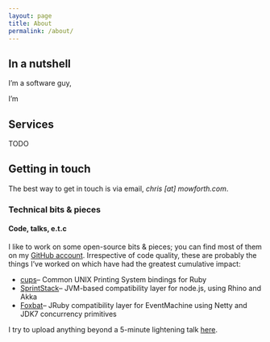 ```yaml
---
layout: page
title: About
permalink: /about/
---
```


## In a nutshell

I&#8217;m a software guy, 

I&#8217;m 

## Services

TODO

## Getting in touch

The best way to get in touch is via email, _chris [at] mowforth.com_.

### Technical bits & pieces

#### Code, talks, e.t.c

I like to work on some open-source bits & pieces; you can find most of them on my <a href="https://github.com/m0wfo" target="_blank">GitHub account</a>. Irrespective of code quality, these are probably the things I&#8217;ve worked on which have had the greatest cumulative impact:

  * <a href="https://github.com/m0wfo/cups" target="_blank">cups</a>&#8211; Common UNIX Printing System bindings for Ruby
  * <a href="https://github.com/sprintstack/sprintstack" target="_blank">SprintStack</a>&#8211; JVM-based compatibility layer for node.js, using Rhino and Akka
  * <a href="https://github.com/m0wfo/foxbat" target="_blank">Foxbat</a>&#8211; JRuby compatibility layer for EventMachine using Netty and JDK7 concurrency primitives

I try to upload anything beyond a 5-minute lightening talk [here](https://speakerdeck.com/m0wfo).
